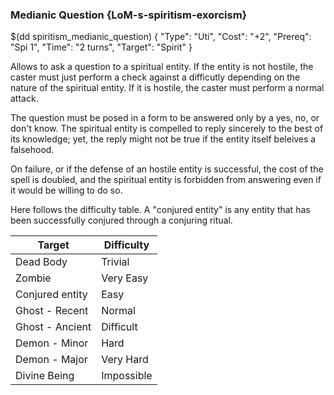 ### Medianic Question  {LoM-s-spiritism-exorcism}

$(dd spiritism_medianic_question) { 
"Type": "Uti",
"Cost": "+2",
"Prereq": "Spi 1",
"Time": "2 turns",
"Target": "Spirit"
}

Allows to ask a question to a spiritual entity. If the entity is not hostile,
the caster must just perform a check against a difficutly depending on the nature
of the spiritual entity. If it is hostile, the caster must perform a normal attack.

The question must be posed in a form to be answered only by a yes, no, or 
don't know. The spiritual entity is compelled to reply sincerely to the best of
its knowledge; yet, the reply might not be true if the entity itself beleives a
falsehood.

On failure, or if the defense of an hostile entity is successful, the cost of
the spell is doubled, and the spiritual entity is forbidden from answering even
if it would be willing to do so.

Here follows the difficulty table. A "conjured entity" is any entity that has been
successfully conjured through a conjuring ritual.

| Target | Difficulty |
|--------|------------|
| Dead Body | Trivial |
| Zombie    | Very Easy |
| Conjured entity | Easy |
| Ghost - Recent | Normal |
| Ghost - Ancient | Difficult |
| Demon - Minor | Hard |
| Demon - Major | Very Hard |
| Divine Being | Impossible |



